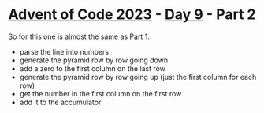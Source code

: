 # [Advent of Code 2023](../../README.md) - [Day 9](../README.md) - Part 2

So for this one is almost the same as [Part 1](../part1/README.md).
- parse the line into numbers
- generate the pyramid row by row going down
- add a zero to the first column on the last row
- generate the pyramid row by row going up
  (just the first column for each row)
- get the number in the first column on the first row
- add it to the accumulator

